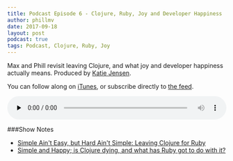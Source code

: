 ```yaml
---
title: Podcast Episode 6 - Clojure, Ruby, Joy and Developer Happiness
author: phillmv
date: 2017-09-18
layout: post
podcast: true
tags: Podcast, Clojure, Ruby, Joy
---
```


Max and Phill revisit leaving Clojure, and what joy and developer happiness actually means. Produced by [Katie Jensen](https://twitter.com/katiejensen).


You can follow along on <a href="https://itunes.apple.com/ca/podcast/appcanary-podcast/id1215405635">iTunes</a>, or subscribe directly to <a href="https://podcast.appcanary.com/podcast.rss">the feed</a>.

<audio controls preload="none" style="width: 100%;">
	<source src="https://podcast.appcanary.com/mp3/appcanary-ep6.mp3" type="audio/mpeg">
	Your browser does not support the audio element.
</audio>

###Show Notes


* [Simple Ain't Easy, but Hard Ain't Simple: Leaving Clojure for Ruby](https://blog.appcanary.com/2017/hard-isnt-simple-ruby-clojure.html)
* [Simple and Happy; is Clojure dying, and what has Ruby got to do with it?](https://lambdaisland.com/blog/25-05-2017-simple-and-happy-is-clojure-dying-and-what-has-ruby-got-to-do-with-it)

